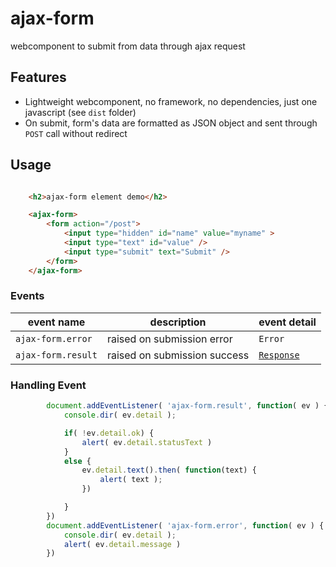 # ajax-form

webcomponent to submit from data through ajax request

## Features

* Lightweight webcomponent, no framework, no dependencies, just one javascript (see `dist` folder) 
* On submit, form's data are formatted as JSON object and sent through `POST` call without redirect 

## Usage

```html

    <h2>ajax-form element demo</h2>

    <ajax-form>
        <form action="/post">
            <input type="hidden" id="name" value="myname" >
            <input type="text" id="value" />
            <input type="submit" text="Submit" />
        </form>    
    </ajax-form>
```

### Events

event name | description | event detail
---- | ---- | ---
`ajax-form.error` | raised on submission error |  `Error` 
`ajax-form.result` | raised on submission success  | [`Response`](https://developer.mozilla.org/en-US/docs/Web/API/Response)

### Handling Event 

```javascript
        document.addEventListener( 'ajax-form.result', function( ev ) {
            console.dir( ev.detail );

            if( !ev.detail.ok) {
                alert( ev.detail.statusText )
            }
            else {
                ev.detail.text().then( function(text) {
                    alert( text );
                })

            }
        })
        document.addEventListener( 'ajax-form.error', function( ev ) {
            console.dir( ev.detail );
            alert( ev.detail.message )
        })

```